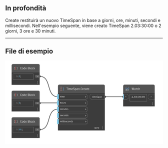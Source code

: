 ## In profondità
Create restituirà un nuovo TimeSpan in base a giorni, ore, minuti, secondi e millisecondi. Nell'esempio seguente, viene creato TimeSpan 2.03:30:00 o 2 giorni, 3 ore e 30 minuti.
___
## File di esempio

![Create](./DSCore.TimeSpan.Create_img.jpg)

